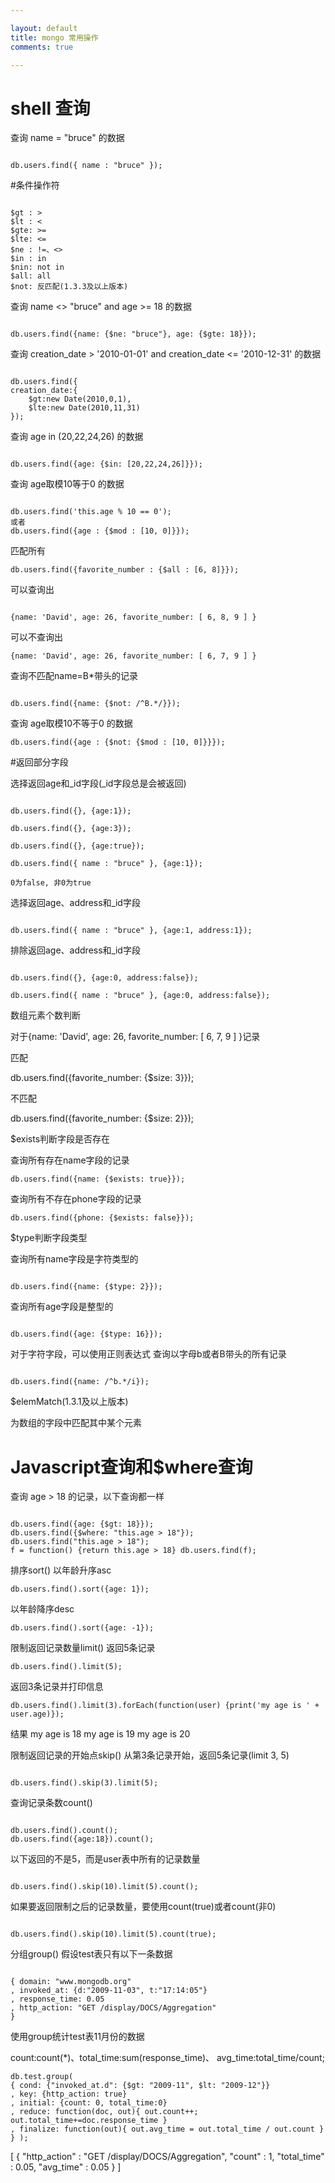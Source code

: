 ```yaml
---

layout: default
title: mongo 常用操作
comments: true

---
```



# shell 查询

查询 name = "bruce" 的数据

```

db.users.find({ name : "bruce" });

```

#条件操作符

````

$gt : >
$lt : <
$gte: >=
$lte: <=
$ne : !=、<>
$in : in
$nin: not in
$all: all
$not: 反匹配(1.3.3及以上版本)

````

查询 name <> "bruce" and age >= 18 的数据

````

db.users.find({name: {$ne: "bruce"}, age: {$gte: 18}});

````

查询 creation_date > '2010-01-01' and creation_date <= '2010-12-31' 的数据

````

db.users.find({
creation_date:{
    $gt:new Date(2010,0,1), 
    $lte:new Date(2010,11,31)
});

````

查询 age in (20,22,24,26) 的数据

````

db.users.find({age: {$in: [20,22,24,26]}});

````

查询 age取模10等于0 的数据

````

db.users.find('this.age % 10 == 0');
或者
db.users.find({age : {$mod : [10, 0]}});

````

匹配所有

````
db.users.find({favorite_number : {$all : [6, 8]}});

````

可以查询出

````

{name: 'David', age: 26, favorite_number: [ 6, 8, 9 ] }
````

可以不查询出
````
{name: 'David', age: 26, favorite_number: [ 6, 7, 9 ] }
````

查询不匹配name=B*带头的记录
````

db.users.find({name: {$not: /^B.*/}});

````
查询 age取模10不等于0 的数据

````
db.users.find({age : {$not: {$mod : [10, 0]}}});

````

#返回部分字段

选择返回age和_id字段(_id字段总是会被返回)

````

db.users.find({}, {age:1});

db.users.find({}, {age:3});

db.users.find({}, {age:true});

db.users.find({ name : "bruce" }, {age:1});

0为false, 非0为true

````


选择返回age、address和_id字段

````

db.users.find({ name : "bruce" }, {age:1, address:1});

````

排除返回age、address和_id字段

````

db.users.find({}, {age:0, address:false});

db.users.find({ name : "bruce" }, {age:0, address:false});

````

数组元素个数判断

对于{name: 'David', age: 26, favorite_number: [ 6, 7, 9 ] }记录

匹配

db.users.find({favorite_number: {$size: 3}});

不匹配

db.users.find({favorite_number: {$size: 2}});

$exists判断字段是否存在

查询所有存在name字段的记录

````
db.users.find({name: {$exists: true}});
````

查询所有不存在phone字段的记录

````
db.users.find({phone: {$exists: false}});
````

$type判断字段类型


查询所有name字段是字符类型的

````

db.users.find({name: {$type: 2}});

````

查询所有age字段是整型的

````

db.users.find({age: {$type: 16}});

````

对于字符字段，可以使用正则表达式
查询以字母b或者B带头的所有记录

````

db.users.find({name: /^b.*/i});
````

$elemMatch(1.3.1及以上版本)

为数组的字段中匹配其中某个元素

# Javascript查询和$where查询

查询 age > 18 的记录，以下查询都一样

````

db.users.find({age: {$gt: 18}});
db.users.find({$where: "this.age > 18"});
db.users.find("this.age > 18");
f = function() {return this.age > 18} db.users.find(f);
````

排序sort()
以年龄升序asc

````
db.users.find().sort({age: 1});

````
以年龄降序desc

````
db.users.find().sort({age: -1});

````

限制返回记录数量limit()
返回5条记录

````
db.users.find().limit(5);
````

返回3条记录并打印信息

````
db.users.find().limit(3).forEach(function(user) {print('my age is ' + user.age)});

````

结果
my age is 18
my age is 19
my age is 20

限制返回记录的开始点skip()
从第3条记录开始，返回5条记录(limit 3, 5)

````

db.users.find().skip(3).limit(5);

````

查询记录条数count()

````

db.users.find().count();
db.users.find({age:18}).count();

````

以下返回的不是5，而是user表中所有的记录数量

````

db.users.find().skip(10).limit(5).count();

````

如果要返回限制之后的记录数量，要使用count(true)或者count(非0)

````

db.users.find().skip(10).limit(5).count(true);

````

分组group()
假设test表只有以下一条数据

````

{ domain: "www.mongodb.org"
, invoked_at: {d:"2009-11-03", t:"17:14:05"}
, response_time: 0.05
, http_action: "GET /display/DOCS/Aggregation"
}

````

使用group统计test表11月份的数据

count:count(*)、total_time:sum(response_time)、 avg_time:total_time/count;

````
db.test.group(
{ cond: {"invoked_at.d": {$gt: "2009-11", $lt: "2009-12"}}
, key: {http_action: true}
, initial: {count: 0, total_time:0}
, reduce: function(doc, out){ out.count++; out.total_time+=doc.response_time }
, finalize: function(out){ out.avg_time = out.total_time / out.count }
} );

````

[
{
"http_action" : "GET /display/DOCS/Aggregation",
"count" : 1,
"total_time" : 0.05,
"avg_time" : 0.05
}
]

````